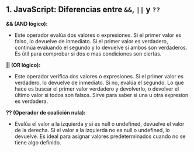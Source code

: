 
## 1. JavaScript: Diferencias entre `&&`, `||` y `??`

**&& (AND lógico):** 
- Este operador evalúa dos valores o expresiones. Si el primer valor es falso, lo devuelve de inmediato. Si el primer valor es verdadero, continúa evaluando el segundo y lo devuelve si ambos son verdaderos. Es útil para comprobar si dos o mas condiciones son ciertas.

**|| (OR lógico):**
- Este operador verifica dos valores o expresiones. Si el primer valor es verdadero, lo devuelve de inmediato. Si no, evalúa el segundo. Lo que hace es buscar el primer valor verdadero y devolverlo, o devolver el último valor si todos son falsos. Sirve para saber si una u otra expresion es verdadera. 

**?? (Operador de coalición nula):**
- Evalúa el valor a la izquierda y si es null o undefined, devuelve el valor de la derecha. Si el valor a la izquierda no es null o undefined, lo devuelve. Es ideal para asignar valores predeterminados cuando no se tiene algo definido.
